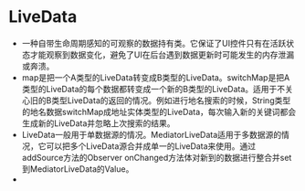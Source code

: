 # LiveData
- 一种自带生命周期感知的可观察的数据持有类。它保证了UI控件只有在活跃状态才能观察到数据变化，避免了UI在后台遇到数据更新时可能发生的内存泄漏或奔溃。
- map是把一个A类型的LiveData转变成B类型的LiveData。switchMap是把A类型的LiveData的每个数据都转变成一个新的B类型的LiveData。适用于不关心旧的B类型LiveData的返回的情况。例如进行地名搜索的时候，String类型的地名数据switchMap成地址实体类型的LiveData，每次输入新的关键词都会生成新的LiveData并忽略上次搜索的结果。
- LiveData一般用于单数据源的情况。MediatorLiveData适用于多数据源的情况，它可以把多个LiveData源合并成单一的LiveData来使用。通过addSource方法的Observer onChanged方法体对新到的数据进行整合并set到MediatorLiveData的Value。
- 

